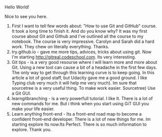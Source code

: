 Hello World!

Nice to see you here.

1. First I want to tell few words about: "How to use Git and GitHub" course. It took a long time to finish it. And do you know why? It was my first course about Git and Github and I've outlined all the course to my notebook. The course is very impressive. Carolyn and Sarah did a hard work. They chew on literally everything. Thanks.
2. try.github.io - gave me more tips, advices, tricks about using git. 
Now I'm starting http://gitreal.codeschool.com. Its very interesting.
3. Git tips - is a very good resourse where I will learn more and more about Git.
Using a new tool can cause a bit of a headache in the first few days. The only way to get through this learning curve is to keep going. In this article a lot of good staff, but Udacity gave me a good ground. I like Typing club very much it will help me very much). Im sure that sourcetree is a very useful thing. To make work easier. Sourcetree) Use a Git GUI. 
4. learngitbranching - is a very powerfull tutorial. I like It. There is a lot of new commands for me. But i think when you start using GiT GUI you make your life easier.
5. Learn anything front-end - Its a front-end road map to become a confident front-end developer.
There is a lot of new things for me. Im starting explore Its now.Its Perfect. There is so much information to explore. Thank you.
  
